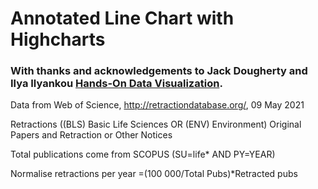 # Annotated Line Chart with Highcharts
### With thanks and acknowledgements to Jack Dougherty and Ilya Ilyankou [Hands-On Data Visualization](https://handsondataviz.org).


Data from Web of Science, http://retractiondatabase.org/, 09 May 2021

Retractions ((BLS) Basic Life Sciences OR (ENV) Environment) Original Papers and Retraction or Other Notices 

Total publications come from SCOPUS (SU=life* AND PY=YEAR)

Normalise retractions per year =(100 000/Total Pubs)*Retracted pubs

